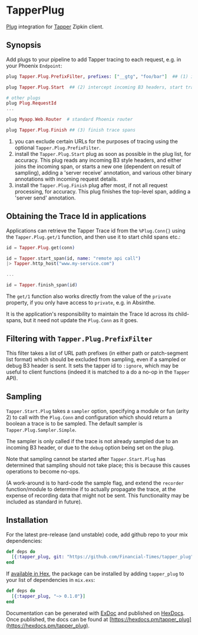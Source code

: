 # TapperPlug

[Plug](https://github.com/elixir-lang/plug) integration for [Tapper](https://github.com/Financial-Times/tapper) Zipkin client.

## Synopsis

Add plugs to your pipeline to add Tapper tracing to each request, e.g. in your Phoenix `Endpoint`:

```elixir
plug Tapper.Plug.PrefixFilter, prefixes: ["__gtg", "foo/bar"]  ## (1) ignored URL prefixes

plug Tapper.Plug.Start  ## (2) intercept incoming B3 headers, start trace

# other plugs
plug Plug.RequestId
...

plug Myapp.Web.Router  # standard Phoenix router

plug Tapper.Plug.Finish ## (3) finish trace spans
```

  1. you can exclude certain URLs for the purposes of tracing using the optional `Tapper.Plug.PrefixFilter`.
  2. install the `Tapper.Plug.Start` plug as soon as possible in the plug list, for accuracy. This plug reads any incoming B3 style headers, and either joins the incoming span, or starts a new one (dependent on result of sampling), adding a 'server receive' annotation, and various other binary annotations with incoming request details.
  3. install the `Tapper.Plug.Finish` plug after most, if not all request processing, for accuracy. This plug finishes the top-level span, adding a 'server send' annotation.

## Obtaining the Trace Id in applications

Applications can retrieve the Tapper Trace id from the `%Plug.Conn{}` using the `Tapper.Plug.get/1` function, and then use it to start child spans etc.:

```elixir
id = Tapper.Plug.get(conn)

id = Tapper.start_span(id, name: "remote api call")
|> Tapper.http_host("www.my-service.com")

...

id = Tapper.finish_span(id)
```

The `get/1` function also works directly from the value of the `private` property, if you only have access to `private`, e.g. in Absinthe.

It is the application's responsibility to maintain the Trace Id across its child-spans, but it need not update the `Plug.Conn` as it goes.

## Filtering with `Tapper.Plug.PrefixFilter`

This filter takes a list of URL path prefixes (in either path or patch-segment list format) which
should be excluded from sampling, even if a sampled or debug B3 header is sent. It sets the
tapper id to `:ignore`, which may be useful to client functions (indeed it is matched to a do a no-op in the
`Tapper` API).

## Sampling

`Tapper.Start.Plug` takes a `sampler` option, specifying a module or fun (arity 2)
to call with the `Plug.Conn` and configuration which should return a boolean a
trace is to be sampled. The default sampler is `Tapper.Plug.Sampler.Simple`. 

The sampler is only called if the trace is not already sampled due to an incoming B3 header,
or due to the `debug` option being set on the plug.

Note that sampling cannot be started after `Tapper.Start.Plug` has determined that sampling
should not take place; this is because this causes operations to become no-ops.

(A work-around is to hard-code the sample flag, and extend the `recorder` function/module
to determine if to actually propagate the trace, at the expense of recording data that might
not be sent. This functionality may be included as standard in future). 

## Installation

For the latest pre-release (and unstable) code, add github repo to your mix dependencies:

```elixir
def deps do
  [{:tapper_plug, git: "https://github.com/Financial-Times/tapper_plug"}]
end
```

If [available in Hex](https://hex.pm/docs/publish), the package can be installed
by adding `tapper_plug` to your list of dependencies in `mix.exs`:

```elixir
def deps do
  [{:tapper_plug, "~> 0.1.0"}]
end
```

Documentation can be generated with [ExDoc](https://github.com/elixir-lang/ex_doc)
and published on [HexDocs](https://hexdocs.pm). Once published, the docs can
be found at [https://hexdocs.pm/tapper_plug](https://hexdocs.pm/tapper_plug).

